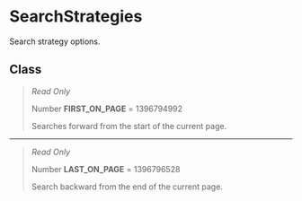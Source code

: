 # SearchStrategies
Search strategy options.

## Class
> *Read Only* 
> 
> Number **FIRST_ON_PAGE** = 1396794992
> 
> Searches forward from the start of the current page.
*** 
> *Read Only* 
> 
> Number **LAST_ON_PAGE** = 1396796528
> 
> Search backward from the end of the current page.

